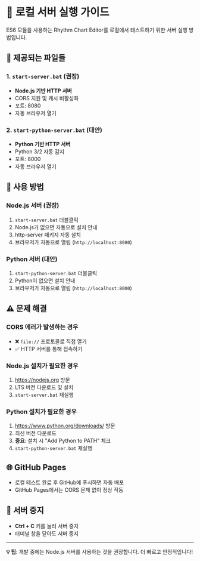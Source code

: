 # 🚀 로컬 서버 실행 가이드

ES6 모듈을 사용하는 Rhythm Chart Editor를 로컬에서 테스트하기 위한 서버 실행 방법입니다.

## 📁 제공되는 파일들

### 1. `start-server.bat` (권장)
- **Node.js 기반 HTTP 서버**
- CORS 지원 및 캐시 비활성화
- 포트: 8080
- 자동 브라우저 열기

### 2. `start-python-server.bat` (대안)
- **Python 기반 HTTP 서버**
- Python 3/2 자동 감지
- 포트: 8000
- 자동 브라우저 열기

## 🔧 사용 방법

### Node.js 서버 (권장)
1. `start-server.bat` 더블클릭
2. Node.js가 없으면 자동으로 설치 안내
3. http-server 패키지 자동 설치
4. 브라우저가 자동으로 열림 (`http://localhost:8080`)

### Python 서버 (대안)
1. `start-python-server.bat` 더블클릭  
2. Python이 없으면 설치 안내
3. 브라우저가 자동으로 열림 (`http://localhost:8000`)

## ⚠️ 문제 해결

### CORS 에러가 발생하는 경우
- ❌ `file://` 프로토콜로 직접 열기
- ✅ HTTP 서버를 통해 접속하기

### Node.js 설치가 필요한 경우
1. https://nodejs.org 방문
2. LTS 버전 다운로드 및 설치
3. `start-server.bat` 재실행

### Python 설치가 필요한 경우
1. https://www.python.org/downloads/ 방문
2. 최신 버전 다운로드
3. **중요**: 설치 시 "Add Python to PATH" 체크
4. `start-python-server.bat` 재실행

## 🌐 GitHub Pages
- 로컬 테스트 완료 후 GitHub에 푸시하면 자동 배포
- GitHub Pages에서는 CORS 문제 없이 정상 작동

## 🛑 서버 중지
- **Ctrl + C** 키를 눌러 서버 중지
- 터미널 창을 닫아도 서버 중지

---

**💡 팁**: 개발 중에는 Node.js 서버를 사용하는 것을 권장합니다. 더 빠르고 안정적입니다!